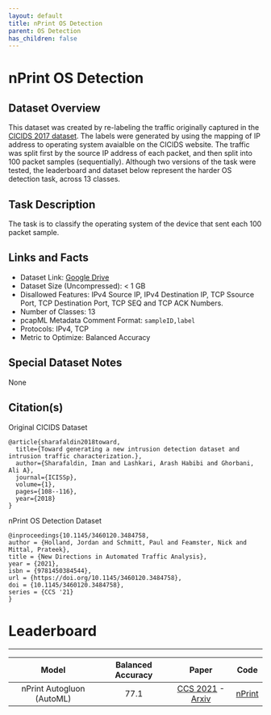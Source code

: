 ```yaml
---
layout: default
title: nPrint OS Detection
parent: OS Detection
has_children: false
---
```


# nPrint OS Detection 

## Dataset Overview

This dataset was created by re-labeling the traffic originally captured in the [CICIDS 2017 dataset](https://www.unb.ca/cic/datasets/ids-2017.html). The labels were generated by using the mapping of IP address
to operating system avaialble on the CICIDS website. The traffic was split first by the source IP address of each packet, and then split into 100 packet samples (sequentially). Although two versions
of the task were tested, the leaderboard and dataset below represent the harder OS detection task, across 13 classes.

## Task Description

The task is to classify the operating system of the device that sent each 100 packet sample.

## Links and Facts
* Dataset Link: [Google Drive](https://drive.google.com/file/d/1hlyGHqCgxPofS0HvCCl-ToKR-XbBtuPV/view?usp=sharing)
* Dataset Size (Uncompressed): < 1 GB
* Disallowed Features: IPv4 Source IP, IPv4 Destination IP, TCP Ssource Port, TCP Destination Port, TCP SEQ and TCP ACK Numbers.
* Number of Classes: 13
* pcapML Metadata Comment Format: `sampleID,label`
* Protocols: IPv4, TCP
* Metric to Optimize: Balanced Accuracy

## Special Dataset Notes

None

## Citation(s)

Original CICIDS Dataset
```
@article{sharafaldin2018toward,
  title={Toward generating a new intrusion detection dataset and intrusion traffic characterization.},
  author={Sharafaldin, Iman and Lashkari, Arash Habibi and Ghorbani, Ali A},
  journal={ICISSp},
  volume={1},
  pages={108--116},
  year={2018}
}
```

nPrint OS Detection Dataset
```
@inproceedings{10.1145/3460120.3484758,
author = {Holland, Jordan and Schmitt, Paul and Feamster, Nick and Mittal, Prateek},
title = {New Directions in Automated Traffic Analysis},
year = {2021},
isbn = {9781450384544},
url = {https://doi.org/10.1145/3460120.3484758},
doi = {10.1145/3460120.3484758},
series = {CCS '21}
}
```

# Leaderboard

___
|           Model           | Balanced Accuracy |                                                      Paper                                                     |                    Code                    |
|:-------------------------:|:-----------------:|:--------------------------------------------------------------------------------------------------------------:|:------------------------------------------:|
| nPrint Autogluon (AutoML) |              77.1 | [CCS 2021](https://dl.acm.org/doi/abs/10.1145/3460120.3484758) - [Arxiv](https://arxiv.org/pdf/2008.02695.pdf) | [nPrint](https://github.com/nprint/nprint) |

